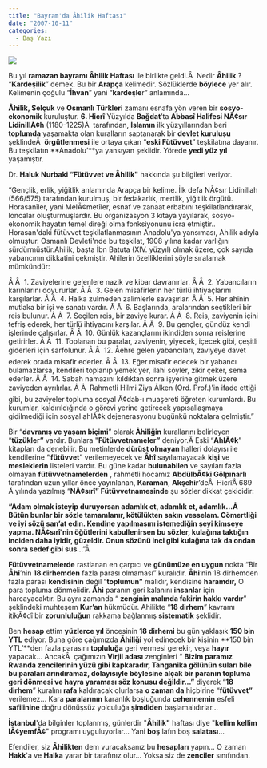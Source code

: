 ```yaml
---
title: "Bayram'da Âhîlik Haftası"
date: "2007-10-11"
categories: 
  - Baş Yazı
---
```


![](../uploads/image/hnkarjn8.jpg)

Bu yıl **ramazan bayramı Âhilik Haftası** ile birlikte geldi.Â  Nedir **Âhilik** ? “**Kardeşilik**” demek. Bu bir **Arapça** kelimedir. Sözlüklerde **böylece** yer alır. Kelimenin çoğulu “**İhvan**” yani “**kardeşle**r” anlamında...

**Âhilik, Selçuk** ve **Osmanlı Türkleri** zamanı esnafa yön veren bir **sosyo-ekonomik** kuruluştur. **6\. Hicrî** Yüzyılda **Bağdat**’ta **Abbasî Halifesi NÃ¢sır LidinillÃ¢h** (1180-1225)Â  tarafından, **İslamın** ilk yüzyıllarından beri **toplumda** yaşamakta olan kuralların saptanarak bir **devlet kuruluşu** şeklindeÂ  **örgütlenmesi** ile ortaya çıkan “**eski Fütüvvet**” teşkilatına dayanır. Bu teşkilatın **Anadolu’**ya yansıyan şeklidir. Yörede **yedi yüz yıl** yaşamıştır.

Dr. **Haluk Nurbaki “Fütüvvet ve Âhilik"** hakkında şu bilgileri veriyor.

“Gençlik, erlik, yiğitlik anlamında Arapça bir kelime. İlk defa NÃ¢sır Lidinillah (566/575) tarafından kurulmuş, bir fedakarlık, mertlik, yiğitlik örgütü. Horasanîler, yani MelÃ¢metîler, esnaf ve zanaat erbabını teşkilatlandırarak, loncalar oluşturmuşlardır. Bu organizasyon 3 kıtaya yayılarak, sosyo-ekonomik hayatın temel direği olma fonksiyonunu icra etmiştir.. Horasan'daki fütüvvet teşkilatlanmasının Anadolu'ya yansıması, Ahilik adıyla olmuştur. Osmanlı Devleti'nde bu teşkilat, 1908 yılına kadar varlığını sürdürmüştür.Ahilik, başta İbn Batuta (XIV. yüzyıl) olmak üzere, çok sayıda yabancının dikkatini çekmiştir. Ahilerin özelliklerini şöyle sıralamak mümkündür:

Â Â  1. Zaviyelerine gelenlere nazik ve kibar davranırlar. Â Â  2. Yabancıların karınlarını doyururlar. Â Â  3. Gelen misafirlerin her türlü ihtiyaçlarını karşılarlar. Â Â  4. Halka zulmeden zalimlerle savaşırlar. Â Â  5. Her ahînin mutlaka bir işi ve sanatı vardır. Â Â  6. Başlarında, aralarından seçtikleri bir reis bulunur. Â Â  7. Seçilen reis, bir zaviye kurar. Â Â  8. Reis, zaviyenin içini tefriş ederek, her türlü ihtiyacını karşılar. Â Â  9. Bu gençler, gündüz kendi işlerinde çalışırlar. Â Â  10. Günlük kazançlarını ikindiden sonra reislerine getirirler. Â Â  11. Toplanan bu paralar, zaviyenin, yiyecek, içecek gibi, çeşitli giderleri için sarfolunur. Â Â  12. Åehre gelen yabancıları, zaviyeye davet ederek orada misafir ederler. Â Â  13. Eğer misafir edecek bir yabancı bulamazlarsa, kendileri toplanıp yemek yer, ilahi söyler, zikir çeker, sema ederler. Â Â  14. Sabah namazını kıldıktan sonra işyerine gitmek üzere zaviyeden ayrılırlar. Â Â  Rahmetli Hilmi Ziya Ãlken (Ord. Prof.)'in ifade ettiği gibi, bu zaviyeler topluma sosyal Ã¢dab-ı muaşereti öğreten kurumlardı. Bu kurumlar, kaldırıldığında o görevi yerine getirecek yapısallaşmaya gidilmediği için sosyal ahlÃ¢k dejenerasyonu bugünkü noktalara gelmiştir.”

Bir “**davranış ve yaşam biçimi**” olarak **Âhiliğin** kurallarını belirleyen “**tüzükler”** vardır. Bunlara "**Fütüvvetnameler”** deniyor.Â Eski “**AhlÃ¢k**” kitapları da denebilir. Bu metinlerde **dürüst olmayan** halleri dolayısı ile kendilerine **“fütüvvet**” verilemeyecek ve **Âhî** sayılamayacak **kişi** ve **mesleklerin** listeleri vardır. Bu güne kadar **bulunabilen** ve sayıları fazla olmayan **fütüvvetnamelerden** , rahmetli hocamız **AbdülbÃ¢ki Gölpınarlı** tarafından uzun yıllar önce yayınlanan, **Karaman**, **Akşehir**’deÂ  HicrîÂ 689 Â yılında yazılmış “**NÃ¢sırî” Fütüvvetnamesinde** şu sözler dikkat çekicidir:

**“Adam olmak isteyip duruyorsan adamlık et, adamlık et, adamlık...Â  Bütün bunlar bir sözle tamamlanır, kötülükten sakın vesselam. Cömertliği ve iyi sözü san’at edin. Kendine yapılmasını istemediğin şeyi kimseye yapma. NÃ¢sırî’nin öğütlerini kabullenirsen bu sözler, kulağına taktığın inciden daha iyidir, güzeldir. Onun sözünü inci gibi kulağına tak da ondan sonra sedef gibi sus**...”Â 

**Fütüvvetnamelerde** rastlanan en çarpıcı ve **günümüze en uygun** nokta “Bir **Âhî**’nin **18 dirhemden** fazla parası olmaması” kuralıdır. **Âhi**’nin 18 dirhemden fazla parası **kendisinin** değil “**toplumun”** malıdır, kendisine **haramdır,** O para topluma dönmelidir. **Âhi** paranın geri kalanını **insanla**r için harcayacaktır. Bu aynı zamanda “ **zenginin malında fakirin hakkı vardır**” şeklindeki muhteşem **Kur’an** hükmüdür. Ahilikte “**18 dirhem**” kavramı itikÃ¢dî bir **zorunluluğun** rakkama bağlanmış **sistematik** şeklidir.

Ben **hesap** ettim **yüzlerce yıl** öncesinin **18 dirhemi** bu gün yaklaşık **150 bin YTL** ediyor. Buna göre çağımızda **Âhiliği** yol edinecek bir kişinin **150 bin YTL’**den fazla parasını **topluluğa** geri vermesi gerekir, veya **hayır** yapacak... AncakÂ  çağımızın **Virjil adası** zenginleri “ **Bizim paramız Rwanda zencilerinin yüzü gibi kapkaradır, Tanganika gölünün suları bile bu paraları arındıramaz, dolayısıyle böylesine alçak bir paranın topluma geri dönmesi ve hayra yaraması söz konusu değildir...”** diyerek “**18 dirhem**” kuralını **rafa** kaldıracak olurlarsa **o zaman da** hiçbirine “**fütüvvet”** verilemez... Kara **paralarının** karanlık boşluğunda **cehennemin** esfeli **safilinine** doğru dönüşsüz yolculuğa **şimdiden** başlamalıdırlar...

**İstanbul**'da bilginler toplanmış, günlerdir "**Âhilik"** haftası diye "**kellim kellim lÃ¢yemfÃ¢**" programı uyguluyorlar... Yani **boş** lafın boş **salatası**...

Efendiler, siz **Âhilikten** dem vuracaksanız bu **hesapları** yapın... O zaman **Hakk**'a ve **Halka** yarar bir tarafınız olur... Yoksa siz de **zenciler** sınıfından.
